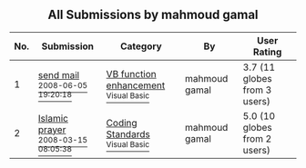 ﻿<div align="center">

## All Submissions by mahmoud gamal

</div>

No.  | Submission | Category | By   | User Rating
---- | ---------- | -------- | ---- | -----------
1 | [send mail<br /><sup>2008-06-05 19:20:18</sup>](https://github.com/Planet-Source-Code/mahmoud-gamal-send-mail__1-70646) | [VB function enhancement<br /><sup>Visual Basic</sup>](../ByCategory/vb-function-enhancement__1-25.md) | mahmoud gamal | 3.7 (11 globes from 3 users)
2 | [Islamic prayer<br /><sup>2008-03-15 08:05:38</sup>](https://github.com/Planet-Source-Code/mahmoud-gamal-islamic-prayer__1-70252) | [Coding Standards<br /><sup>Visual Basic</sup>](../ByCategory/coding-standards__1-43.md) | mahmoud gamal | 5.0 (10 globes from 2 users)
